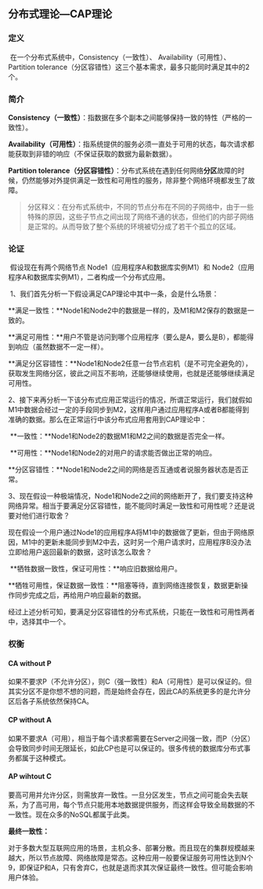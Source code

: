 ## 分布式理论—CAP理论

### 定义

​	在一个分布式系统中，Consistency（一致性）、 Availability（可用性）、Partition tolerance（分区容错性）这三个基本需求，最多只能同时满足其中的2个。

### 简介

**Consistency（一致性）**：指数据在多个副本之间能够保持一致的特性（严格的一致性）。

**Availability（可用性）**：指系统提供的服务必须一直处于可用的状态，每次请求都能获取到非错的响应（不保证获取的数据为最新数据）。

**Partition tolerance（分区容错性）**：分布式系统在遇到任何网络**分区**故障的时候，仍然能够对外提供满足一致性和可用性的服务，除非整个网络环境都发生了故障。

> 分区释义：在分布式系统中，不同的节点分布在不同的子网络中，由于一些特殊的原因，这些子节点之间出现了网络不通的状态，但他们的内部子网络是正常的。从而导致了整个系统的环境被切分成了若干个孤立的区域。

### 论证

​	假设现在有两个网络节点 Node1（应用程序A和数据库实例M1）和 Node2（应用程序A和数据库实例M1），二者构成一个分布式应用。

​	1、我们首先分析一下假设满足CAP理论中其中一条，会是什么场景：

​	**满足一致性：**Node1和Node2中的数据是一样的，及M1和M2保存的数据是一致的。

​	**满足可用性：**用户不管是访问到哪个应用程序（要么是A，要么是B），都能得到响应（虽然数据不一定一样）。

​	**满足分区容错性：**Node1和Node2任意一台节点宕机（是不可完全避免的），获取发生网络分区，彼此之间互不影响，还能够继续使用，也就是还能够继续满足可用性。

​	2、接下来再分析一下该分布式应用正常运行的情况，所谓正常运行，我们就假如M1中数据会经过一定的手段同步到M2，这样用户通过应用程序A或者B都能得到准确的数据。那么在正常运行中该分布式应用套用到CAP理论中：

​	**一致性：**Node1和Node2的数据M1和M2之间的数据是否完全一样。

​	**可用性：**Node1和Node2的对用户的请求能否做出正常的响应。

​	**分区容错性：**Node1和Node2之间的网络是否互通或者说服务器状态是否正常。

​	3、现在假设一种极端情况，Node1和Node2之间的网络断开了，我们要支持这种网络异常。相当于要满足分区容错性，能不能同时满足一致性和可用性呢？还是说要对他们进行取舍？

​	现在假设一个用户通过Node1的应用程序A将M1中的数据做了更新，但由于网络原因，M1中的更新未能同步到M2中去，这时另一个用户请求时，应用程序B没办法立即给用户返回最新的数据，这时该怎么取舍？

​	**牺牲数据一致性，保证可用性：**响应旧数据给用户。

​	**牺牲可用性，保证数据一致性：**阻塞等待，直到网络连接恢复，数据更新操作同步完成之后，再给用户响应最新的数据。

​	经过上述分析可知，要满足分区容错性的分布式系统，只能在一致性和可用性两者中，选择其中一个。

### 权衡

#### CA without P

​	如果不要求P（不允许分区），则C（强一致性）和A（可用性）是可以保证的。但其实分区不是你想不想的问题，而是始终会存在，因此CA的系统更多的是允许分区后各子系统依然保持CA。

#### CP without A 

​	如果不要求A（可用），相当于每个请求都需要在Server之间强一致，而P（分区）会导致同步时间无限延长，如此CP也是可以保证的。很多传统的数据库分布式事务都属于这种模式。

#### AP wihtout C

​	要高可用并允许分区，则需放弃一致性。一旦分区发生，节点之间可能会失去联系，为了高可用，每个节点只能用本地数据提供服务，而这样会导致全局数据的不一致性。现在众多的NoSQL都属于此类。

**最终一致性：**

​	对于多数大型互联网应用的场景，主机众多、部署分散。而且现在的集群规模越来越大，所以节点故障、网络故障是常态。这种应用一般要保证服务可用性达到N个9，即保证P和A，只有舍弃C，也就是退而求其次保证最终一致性。但可能会影响用户体验。